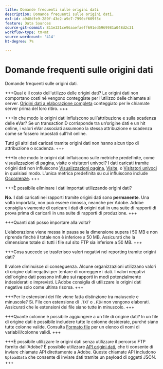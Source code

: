 ```yaml
---
title: Domande frequenti sulle origini dati
description: Domande frequenti sulle origini dati.
exl-id: a948dfe9-289f-43e2-a9e7-7990cf609f5c
feature: Data Sources
source-git-commit: 811e321ce96aaefaeff691ed5969981a048d2c31
workflow-type: tm+mt
source-wordcount: '414'
ht-degree: 7%

---
```


# Domande frequenti sulle origini dati

Domande frequenti sulle origini dati.

+++Qual è il costo dell&#39;utilizzo delle origini dati?
Le origini dati non comportano costi né vengono conteggiate per l’utilizzo delle chiamate al server. [Origini dati a elaborazione completa](full-processing-eol.md) conteggiato per le chiamate server prima del loro ritiro.
+++

+++In che modo le origini dati influiscono sull’attribuzione e sulla scadenza delle eVar?
Se un transactionID corrisponde tra un’origine dati e un hit online, i valori eVar associati assumono la stessa attribuzione e scadenza come se fossero impostati sull’hit online.

Tutti gli altri dati caricati tramite origini dati non hanno alcun tipo di attribuzione o scadenza.
+++

+++In che modo le origini dati influiscono sulle metriche predefinite, come visualizzazioni di pagina, visite o visitatori univoci?
I dati caricati tramite origini dati non influiscono [Visualizzazioni pagina](/help/components/metrics/page-views.md), [Visite](/help/components/metrics/visits.md), o [Visitatori univoci](/help/components/metrics/unique-visitors.md) in qualsiasi modo. L’unica metrica predefinita su cui influiscono include [Occorrenze](/help/components/metrics/occurrences.md).
+++

+++È possibile eliminare i dati importati utilizzando origini dati?

**No.** I dati caricati nei rapporti tramite origini dati sono **permanente**. Una volta importata, non può essere rimossa, neanche per Adobe. Adobe consiglia vivamente di caricare i dati di origini dati in una suite di rapporti di prova prima di caricarli in una suite di rapporti di produzione.
+++

+++Quanti dati posso importare alla volta?

L’elaborazione viene messa in pausa se la dimensione supera i 50 MB e non riprende finché il totale non è inferiore a 50 MB. Assicurati che la dimensione totale di tutti i file sul sito FTP sia inferiore a 50 MB.
+++

+++Cosa succede se trasferisco valori negativi nel reporting tramite origini dati?

Il valore diminuisce di conseguenza. Alcune organizzazioni utilizzano valori di origine dati negativi per tentare di correggere i dati. I valori negativi dell’origine dati possono influire sui rapporti in modi potenzialmente indesiderati o imprevisti. L’Adobe consiglia di utilizzare le origini dati negative solo come ultima risorsa.
+++

+++Per le estensioni dei file viene fatta distinzione tra maiuscole e minuscole?
Sì. File con estensione di `.TXT` o `.FIN` non vengono elaborati. Assicurati che le estensioni dei file siano tutte in minuscolo.
+++

+++Quante colonne è possibile aggiungere a un file di origine dati?
In un file di origine dati è possibile includere tutte le colonne desiderate, purché siano tutte colonne valide. Consulta [Formato file](file-format.md) per un elenco di nomi di variabili/colonne validi.
+++

+++È possibile utilizzare le origini dati senza utilizzare il percorso FTP fornito dall&#39;Adobe?
È possibile utilizzare [API origini dati](https://developer.adobe.com/analytics-apis/docs/1.4/guides/data-sources/), che ti consente di inviare chiamate API direttamente a Adobe. Queste chiamate API includono `UploadData` che consente di inviare dati tramite un payload di oggetti JSON.
+++
